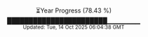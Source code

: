<p align="center">
⏳Year Progress (78.43 %)<br>
███████████████████████▁▁▁▁▁▁▁ <br>
<sub>Updated: Tue, 14 Oct 2025 06:04:38 GMT</sub>
</p>


